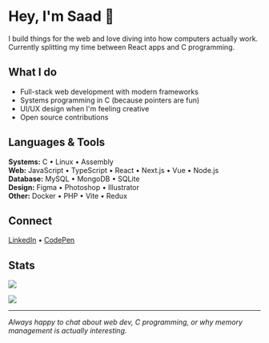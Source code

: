 # Hey, I'm Saad 👋

I build things for the web and love diving into how computers actually work. Currently splitting my time between React apps and C programming.

## What I do

- Full-stack web development with modern frameworks
- Systems programming in C (because pointers are fun)
- UI/UX design when I'm feeling creative
- Open source contributions

## Languages & Tools

**Systems:** C • Linux • Assembly  
**Web:** JavaScript • TypeScript • React • Next.js • Vue • Node.js  
**Database:** MySQL • MongoDB • SQLite  
**Design:** Figma • Photoshop • Illustrator  
**Other:** Docker • PHP • Vite • Redux

## Connect

[LinkedIn](https://www.linkedin.com/in/saad-elmlili-97616b273/) • [CodePen](https://codepen.io/saadbutcool)

## Stats

![](https://github-readme-stats.vercel.app/api?username=MliliGenes&show_icons=true&theme=default&hide_border=true&count_private=true)

![](https://github-readme-stats.vercel.app/api/top-langs/?username=MliliGenes&layout=compact&theme=default&hide_border=true)

---

*Always happy to chat about web dev, C programming, or why memory management is actually interesting.*
